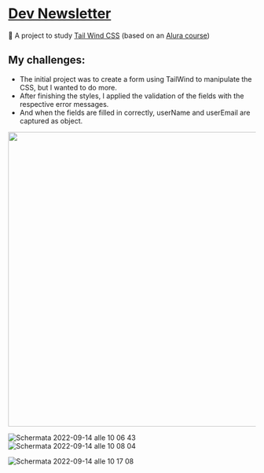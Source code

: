 # [Dev Newsletter](https://dev-caroline-react-tailwind.netlify.app/)

:pushpin: A project to study [Tail Wind CSS](https://tailwindcss.com/) (based on an [Alura course](https://cursos.alura.com.br/course/tailwind-css-estilizando-pagina-classes-utilitarias))

## My challenges: 
- The initial project was to create a form using TailWind to manipulate the CSS, but I wanted to do more.
- After finishing the styles, I applied the validation of the fields with the respective error messages.
- And when the fields are filled in correctly, userName and userEmail are captured as object.


<img width="600" src="https://user-images.githubusercontent.com/104517812/190097830-cd819ba2-4df0-42bf-b554-5618d740e65e.png">

![Schermata 2022-09-14 alle 10 06 43](https://user-images.githubusercontent.com/104517812/190097864-f006164f-e8ec-464e-b612-af729e3ac379.png)
![Schermata 2022-09-14 alle 10 08 04](https://user-images.githubusercontent.com/104517812/190098034-25996053-c636-4355-bde1-4abf41fe4d7a.png)

![Schermata 2022-09-14 alle 10 17 08](https://user-images.githubusercontent.com/104517812/190100758-465906eb-2f8c-4abb-8c3d-6edfe7709dc7.png)

